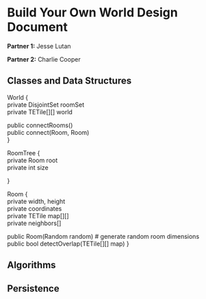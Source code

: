 # Build Your Own World Design Document

**Partner 1:** Jesse Lutan

**Partner 2:** Charlie Cooper

## Classes and Data Structures

World {  
  private DisjointSet<RoomTree> roomSet  
  private TETile[][] world  
    
  public connectRooms()  
  public connect(Room, Room)  
}  
  
RoomTree {  
  private Room root  
  private int size  
  
}  
  
<!-- Chunk {  
  private size # the length of a "wall" of the chunk  
  private coordinates # bottom left corner  
  private TETile[][]  
  private Room roomTree  
    
  public populateTree() # populate tree with rooms and hallways  
  public connect(Chunk)  
  public addWalls() # transforms floors with empty neighboring tiles to walls  
}   -->
  
Room {  
  private width, height  
  private coordinates  
  private TETile map[][]  
  private neighbors[]  
    
  public Room(Random random) # generate random room dimensions  
  public bool detectOverlap(TETile[][] map)
}  
  
## Algorithms


## Persistence
